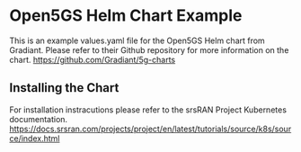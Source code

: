 # Open5GS Helm Chart Example

This is an example values.yaml file for the Open5GS Helm chart from Gradiant. Please refer to their Github repository for more information on the chart. https://github.com/Gradiant/5g-charts

## Installing the Chart

For installation instracutions please refer to the srsRAN Project Kubernetes documentation. https://docs.srsran.com/projects/project/en/latest/tutorials/source/k8s/source/index.html
